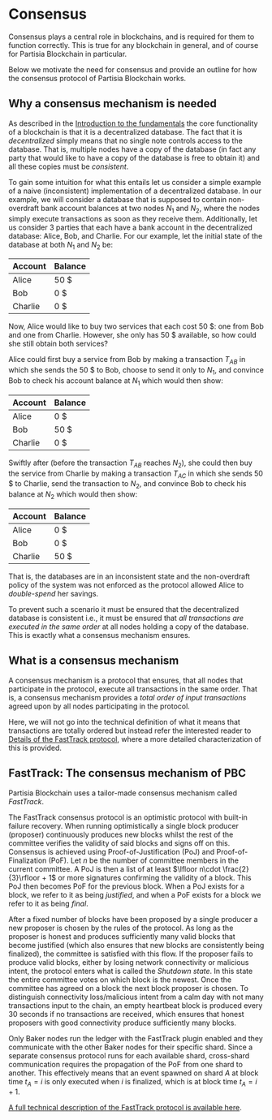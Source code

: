 # Consensus
Consensus plays a central role in blockchains, and is required for them to function correctly. This is true for any blockchain in general, and of course for Partisia Blockchain in particular. 

Below we motivate the need for consensus and provide an outline for how the consensus protocol of Partisia Blockchain works.

## Why a consensus mechanism is needed

As described in the [Introduction to the fundamentals](./introduction-to-the-fundamentals.md#what-is-a-blockchain) the core functionality of a blockchain is that it is a decentralized database. The fact that it is *decentralized* simply means that no single note controls access to the database. That is, multiple nodes have a copy of the database (in fact any party that would like to have a copy of the database is free to obtain it) and all these copies must be *consistent*.

To gain some intuition for what this entails let us consider a simple example of a naive (inconsistent) implementation of a decentralized database. In our example, we will consider a database that is supposed to contain non-overdraft bank account balances at two nodes $N_1$ and $N_2$, where the nodes simply execute transactions as soon as they receive them. Additionally, let us consider 3 parties that each have a bank account in the decentralized database: Alice, Bob, and Charlie. For our example, let the initial state of the database at both $N_1$ and $N_2$ be:

| Account | Balance |
|---------|---------|
| Alice   | 50 \$   |
| Bob     | 0 \$    |
| Charlie | 0 \$    |

Now, Alice would like to buy two services that each cost 50 \$: one from Bob and one from Charlie. However, she only has 50 \$ available, so how could she still obtain both services?

Alice could first buy a service from Bob by making a transaction $T_{AB}$ in which she sends the 50 \$ to Bob, choose to send it only to $N_1$, and convince Bob to check his account balance at $N_1$ which would then show: 

| Account | Balance |
|---------|---------|
| Alice   | 0  \$   |
| Bob     | 50 \$   |
| Charlie | 0 \$    |

Swiftly after (before the transaction $T_{AB}$ reaches $N_2$), she could then buy the service from Charlie by making a transaction $T_{AC}$ in which she sends 50 \$ to Charlie, send the transaction to $N_2$, and convince Bob to check his balance at $N_2$ which would then show: 

| Account | Balance |
|---------|---------|
| Alice   | 0  \$   |
| Bob     | 0 \$    |
| Charlie | 50 \$   |

That is, the databases are in an inconsistent state and the non-overdraft policy of the system was not enforced as the protocol allowed Alice to *double-spend* her savings.

To prevent such a scenario it must be ensured that the decentralized database is consistent i.e., it must be ensured that *all transactions are executed in the same order* at all nodes holding a copy of the database. This is exactly what a consensus mechanism ensures. 

## What is a consensus mechanism

A consensus mechanism is a protocol that ensures, that all nodes that participate in the protocol, execute all transactions in the same order. That is, a consensus mechanism provides a *total order of input transactions* agreed upon by all nodes participating in the protocol. 

Here, we will not go into the technical definition of what it means that transactions are totally ordered but instead refer the interested reader to [Details of the FastTrack protocol](#details-of-the-fasttrack-protocol), where a more detailed characterization of this is provided. 


## FastTrack: The consensus mechanism of PBC
Partisia Blockchain uses a tailor-made consensus mechanism called *FastTrack*. 

The FastTrack consensus protocol is an optimistic protocol with built-in failure recovery. When running optimistically a single block producer (proposer) continuously produces new blocks whilst the rest of the committee verifies the validity of said blocks and signs off on this. 
Consensus is achieved using Proof-of-Justification (PoJ) and Proof-of-Finalization (PoF). Let $n$ be the number of committee members in the current committee. A PoJ is then a list of at least $\lfloor n\cdot \frac{2}{3}\rfloor + 1$ or more signatures confirming the validity of a 
block. This PoJ then becomes PoF for the previous block. When a PoJ exists for a block, we refer to it as being *justified*, and when a PoF exists for a block we refer to it as being *final*.

After a fixed number of blocks have been proposed by a single producer a new proposer is chosen by the rules of the protocol. As long as the proposer is honest and produces sufficiently many valid blocks that become justified (which also ensures that new blocks are consistently being finalized), the committee is satisfied with this flow. 
If the proposer fails to produce valid blocks, either by losing network connectivity or malicious intent, the protocol enters what is called the *Shutdown state*. In this state the entire committee votes on which block is the newest. Once the committee has agreed on a block the next block proposer is chosen. To distinguish connectivity loss/malicious intent from a calm day with not many transactions input to the chain, an empty heartbeat block is produced every 30 seconds if no transactions are received, which ensures that honest proposers with good connectivity produce sufficiently many blocks.

Only Baker nodes run the ledger with the FastTrack plugin enabled and they communicate with the other Baker nodes for their specific shard. Since a separate consensus protocol runs for each available shard, cross-shard communication requires the propagation of the PoF from one shard to another. This effectively means that an event spawned on shard $A$ at block time $t_A = i$ is only executed when $i$ is finalized, which is at block time $t_A = i + 1$.

[A full technical description of the FastTrack protocol is available here](https://drive.google.com/file/d/1nxAMs95F3Y6LhibOjHiDVRgAN2Z51iLn/view).

